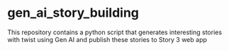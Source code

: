 # gen_ai_story_building
This repository contains a python script that generates interesting stories with twist using Gen AI and publish these stories to Story 3 web app
